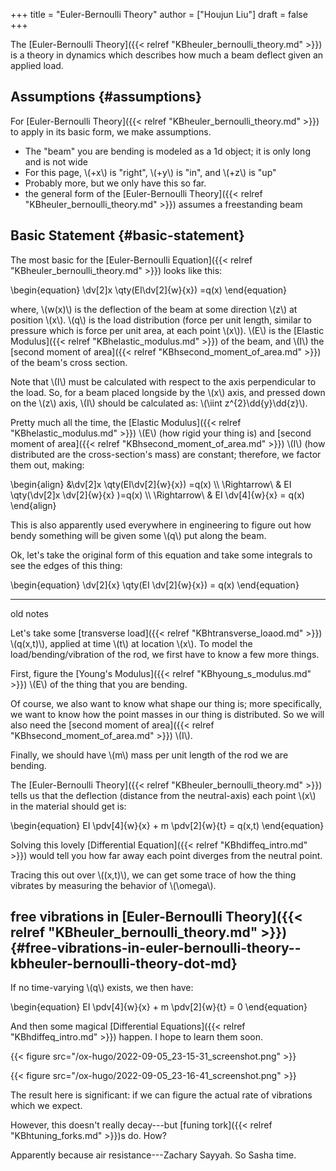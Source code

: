 +++
title = "Euler-Bernoulli Theory"
author = ["Houjun Liu"]
draft = false
+++

The [Euler-Bernoulli Theory]({{< relref "KBheuler_bernoulli_theory.md" >}}) is a theory in dynamics which describes how much a beam deflect given an applied load.


## Assumptions {#assumptions}

For [Euler-Bernoulli Theory]({{< relref "KBheuler_bernoulli_theory.md" >}}) to apply in its basic form, we make assumptions.

-   The "beam" you are bending is modeled as a 1d object; it is only long and is not wide
-   For this page, \\(+x\\) is "right", \\(+y\\) is "in", and \\(+z\\) is "up"
-   Probably more, but we only have this so far.
-   the general form of the [Euler-Bernoulli Theory]({{< relref "KBheuler_bernoulli_theory.md" >}}) assumes a freestanding beam


## Basic Statement {#basic-statement}

The most basic for the [Euler-Bernoulli Equation]({{< relref "KBheuler_bernoulli_theory.md" >}}) looks like this:

\begin{equation}
\dv[2]x \qty(EI\dv[2]{w}{x}) =q(x)
\end{equation}

where, \\(w(x)\\) is the deflection of the beam at some direction \\(z\\) at position \\(x\\). \\(q\\) is the load distribution (force per unit length, similar to pressure which is force per unit area, at each point \\(x\\)). \\(E\\) is the [Elastic Modulus]({{< relref "KBhelastic_modulus.md" >}}) of the beam, and \\(I\\) the [second moment of area]({{< relref "KBhsecond_moment_of_area.md" >}}) of the beam's cross section.

Note that \\(I\\) must be calculated with respect to the axis perpendicular to the load. So, for a beam placed longside by the \\(x\\) axis, and pressed down on the \\(z\\) axis, \\(I\\) should be calculated as: \\(\iint z^{2}\dd{y}\dd{z}\\).

Pretty much all the time, the [Elastic Modulus]({{< relref "KBhelastic_modulus.md" >}}) \\(E\\) (how rigid your thing is) and [second moment of area]({{< relref "KBhsecond_moment_of_area.md" >}}) \\(I\\) (how distributed are the cross-section's mass) are constant; therefore, we factor them out, making:

\begin{align}
&\dv[2]x \qty(EI\dv[2]{w}{x}) =q(x) \\\\
\Rightarrow\ & EI \qty(\dv[2]x \dv[2]{w}{x} )=q(x) \\\\
\Rightarrow\ & EI \dv[4]{w}{x} = q(x)
\end{align}

This is also apparently used everywhere in engineering to figure out how bendy something will be given some \\(q\\) put along the beam.

Ok, let's take the original form of this equation and take some integrals to see the edges of this thing:

\begin{equation}
\dv[2]{x} \qty(EI \dv[2]{w}{x}) = q(x)
\end{equation}

---

old notes

Let's take some [transverse load]({{< relref "KBhtransverse_loaod.md" >}}) \\(q(x,t)\\), applied at time \\(t\\) at location \\(x\\). To model the load/bending/vibration of the rod, we first have to know a few more things.

First, figure the [Young's Modulus]({{< relref "KBhyoung_s_modulus.md" >}}) \\(E\\) of the thing that you are bending.

Of course, we also want to know what shape our thing is; more specifically, we want to know how the point masses in our thing is distributed. So we will also need the [second moment of area]({{< relref "KBhsecond_moment_of_area.md" >}}) \\(I\\).

Finally, we should have \\(m\\) mass per unit length of the rod we are bending.

The [Euler-Bernoulli Theory]({{< relref "KBheuler_bernoulli_theory.md" >}}) tells us that the deflection (distance from the neutral-axis) each point \\(x\\) in the material should get is:

\begin{equation}
EI \pdv[4]{w}{x} + m \pdv[2]{w}{t} = q(x,t)
\end{equation}

Solving this lovely [Differential Equation]({{< relref "KBhdiffeq_intro.md" >}}) would tell you how far away each point diverges from the neutral point.

Tracing this out over \\((x,t)\\), we can get some trace of how the thing vibrates by measuring the behavior of \\(\omega\\).


## free vibrations in [Euler-Bernoulli Theory]({{< relref "KBheuler_bernoulli_theory.md" >}}) {#free-vibrations-in-euler-bernoulli-theory--kbheuler-bernoulli-theory-dot-md}

If no time-varying \\(q\\) exists, we then have:

\begin{equation}
EI \pdv[4]{w}{x} + m \pdv[2]{w}{t} = 0
\end{equation}

And then some magical [Differential Equations]({{< relref "KBhdiffeq_intro.md" >}}) happen. I hope to learn them soon.

{{< figure src="/ox-hugo/2022-09-05_23-15-31_screenshot.png" >}}

{{< figure src="/ox-hugo/2022-09-05_23-16-41_screenshot.png" >}}

The result here is significant: if we can figure the actual rate of vibrations which we expect.

However, this doesn't really decay---but [funing tork]({{< relref "KBhtuning_forks.md" >}})s do. How?

Apparently because air resistance---Zachary Sayyah. So Sasha time.